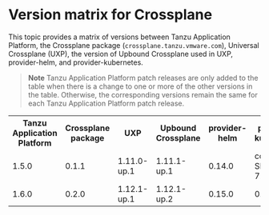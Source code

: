 # Version matrix for Crossplane

This topic provides a matrix of versions between Tanzu Application Platform, the Crossplane package
(`crossplane.tanzu.vmware.com`), Universal Crossplane (UXP), the version of Upbound Crossplane
used in UXP, provider-helm, and provider-kubernetes.

> **Note** Tanzu Application Platform patch releases are only added to the table when there
> is a change to one or more of the other versions in the table. Otherwise, the corresponding
> versions remain the same for each Tanzu Application Platform patch release.

<table>
    <tr>
        <th>Tanzu Application Platform</th>
        <th>Crossplane package</th>
        <th>UXP</th>
        <th>Upbound Crossplane</th>
        <th>provider-helm</th>
        <th>provider-kubernetes</th>
    </tr>
    <tr>
        <td>1.5.0</td>
        <td>0.1.1</td>
        <td>1.11.0-up.1</td>
        <td>1.11.1-up.1</td>
        <td>0.14.0</td>
        <td>commit SHA 725baeed</td>
    </tr>
    <tr>
        <td>1.6.0</td>
        <td>0.2.0</td>
        <td>1.12.1-up.1</td>
        <td>1.12.1-up.2</td>
        <td>0.15.0</td>
        <td>0.8.0</td>
    </tr>
</table>
